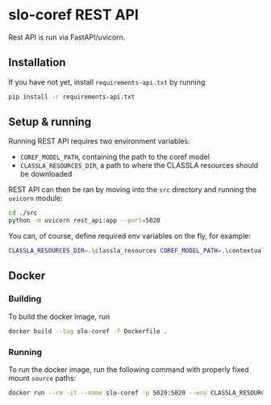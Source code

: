 # slo-coref REST API

Rest API is run via FastAPI/uvicorn.

## Installation

If you have not yet, install `requirements-api.txt` by running 
```sh
pip install -r requirements-api.txt
```

## Setup & running

Running REST API requires two environment variables:
- `COREF_MODEL_PATH`, containing the path to the coref model
- `CLASSLA_RESOURCES_DIR`, a path to where the CLASSLA resources should be downloaded


REST API can then be ran by moving into the `src` directory and running the `uvicorn` module:

```sh
cd ./src
python -m uvicorn rest_api:app --port=5020
```

You can, of course, define required env variables on the fly, for example:

```sh
CLASSLA_RESOURCES_DIR=.\classla_resources COREF_MODEL_PATH=.\contextual_model_bert\fold0_0 python -m uvicorn rest_api:app --port=5020
```

## Docker

### Building

To build the docker image, run 

```sh
docker build --tag slo-coref -f Dockerfile .
```

### Running

To run the docker image, run the following command with properly fixed mount `source` paths:

```sh
docker run --rm -it --name slo-coref -p 5020:5020 --env CLASSLA_RESOURCES_DIR="/app/data/classla" --env COREF_MODEL_PATH="/app/data/bert_based/" --mount type=bind,source="/path/to/contextual_model_bert/",destination="/app/data/bert_based/",ro --mount type=bind,source="/path/to/classla_resources",destination="/app/data/classla/" slo-coref
```